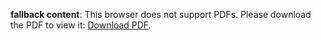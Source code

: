 <object data="pinedo-resume.pdf" type="application/pdf" width="100%" height="2000">
   <p><b>fallback content</b>: This browser does not support PDFs. Please download the PDF to view it: <a href="pinedo-resume.pdf">Download PDF</a>.</p>
</object>

